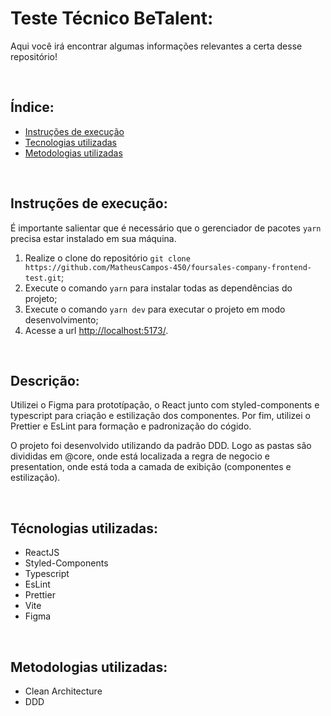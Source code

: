 # Teste Técnico BeTalent: 

Aqui você irá encontrar algumas informações relevantes a certa desse repositório!

<br>

## Índice:

- [Instruções de execução](#instruções-de-execução)
- [Tecnologias utilizadas](#tecnologias-utilizadas)
- [Metodologias utilizadas](#metodologias-utilizadas)

<br>

## Instruções de execução:

É importante salientar que é necessário que o gerenciador de pacotes ```yarn``` precisa estar instalado em sua máquina.

1. Realize o clone do repositório ```git clone https://github.com/MatheusCampos-450/foursales-company-frontend-test.git```;
2. Execute o comando ```yarn``` para instalar todas as dependências do projeto;
4. Execute o comando ```yarn dev``` para executar o projeto em modo desenvolvimento;
5. Acesse a url [http://localhost:5173/](http://localhost:5173/).
   
<br>

## Descrição:

Utilizei o Figma para prototípação, o React junto com styled-components e typescript para criação e estilização dos componentes. Por fim, utilizei o Prettier e EsLint para formação e padronização do cógido.

O projeto foi desenvolvido utilizando da padrão DDD. Logo as pastas são divididas em @core, onde está localizada a regra de negocio e presentation, onde está toda a camada de exibição (componentes e estilização).

<br>

## Técnologias utilizadas:

- ReactJS
- Styled-Components
- Typescript
- EsLint
- Prettier
- Vite
- Figma

<br>

## Metodologias utilizadas:

- Clean Architecture
- DDD

